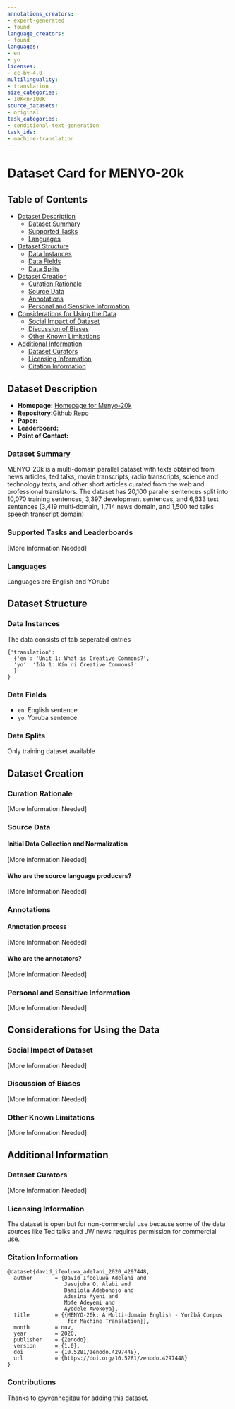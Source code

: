 ```yaml
---
annotations_creators:
- expert-generated
- found
language_creators:
- found
languages:
- en
- yo
licenses:
- cc-by-4.0
multilinguality:
- translation
size_categories:
- 10K<n<100K
source_datasets:
- original
task_categories:
- conditional-text-generation
task_ids:
- machine-translation
---
```


# Dataset Card for MENYO-20k

## Table of Contents
- [Dataset Description](#dataset-description)
  - [Dataset Summary](#dataset-summary)
  - [Supported Tasks](#supported-tasks-and-leaderboards)
  - [Languages](#languages)
- [Dataset Structure](#dataset-structure)
  - [Data Instances](#data-instances)
  - [Data Fields](#data-instances)
  - [Data Splits](#data-instances)
- [Dataset Creation](#dataset-creation)
  - [Curation Rationale](#curation-rationale)
  - [Source Data](#source-data)
  - [Annotations](#annotations)
  - [Personal and Sensitive Information](#personal-and-sensitive-information)
- [Considerations for Using the Data](#considerations-for-using-the-data)
  - [Social Impact of Dataset](#social-impact-of-dataset)
  - [Discussion of Biases](#discussion-of-biases)
  - [Other Known Limitations](#other-known-limitations)
- [Additional Information](#additional-information)
  - [Dataset Curators](#dataset-curators)
  - [Licensing Information](#licensing-information)
  - [Citation Information](#citation-information)

## Dataset Description

- **Homepage:** [Homepage for Menyo-20k](https://zenodo.org/record/4297448#.X81G7s0zZPY)
- **Repository:**[Github Repo](https://github.com/dadelani/menyo-20k_MT)
- **Paper:**
- **Leaderboard:**
- **Point of Contact:**

### Dataset Summary

MENYO-20k is a multi-domain parallel dataset with texts obtained from news articles, ted talks, movie transcripts, radio transcripts, science and technology texts, and other short articles curated from the web and professional translators. The dataset has 20,100 parallel sentences split into 10,070 training sentences, 3,397 development sentences, and 6,633 test sentences (3,419 multi-domain, 1,714 news domain, and 1,500 ted talks speech transcript domain)

### Supported Tasks and Leaderboards

[More Information Needed]

### Languages

Languages are English and YOruba

## Dataset Structure

### Data Instances

The data consists of tab seperated entries

```
{'translation': 
  {'en': 'Unit 1: What is Creative Commons?',
  'yo': '﻿Ìdá 1: Kín ni Creative Commons?'
  }
}

```

### Data Fields

- `en`: English sentence
- `yo`: Yoruba sentence


### Data Splits

Only training dataset available

## Dataset Creation

### Curation Rationale

[More Information Needed]

### Source Data

#### Initial Data Collection and Normalization

[More Information Needed]

#### Who are the source language producers?

[More Information Needed]

### Annotations

#### Annotation process

[More Information Needed]

#### Who are the annotators?

[More Information Needed]

### Personal and Sensitive Information

[More Information Needed]

## Considerations for Using the Data

### Social Impact of Dataset

[More Information Needed]

### Discussion of Biases

[More Information Needed]

### Other Known Limitations

[More Information Needed]

## Additional Information

### Dataset Curators

[More Information Needed]

### Licensing Information

The dataset is open but for non-commercial use because some of the data sources like Ted talks and JW news requires permission for commercial use.

### Citation Information
```
@dataset{david_ifeoluwa_adelani_2020_4297448,
  author       = {David Ifeoluwa Adelani and
                  Jesujoba O. Alabi and
                  Damilola Adebonojo and
                  Adesina Ayeni and
                  Mofe Adeyemi and
                  Ayodele Awokoya},
  title        = {{MENYO-20k: A Multi-domain English - Yorùbá Corpus 
                   for Machine Translation}},
  month        = nov,
  year         = 2020,
  publisher    = {Zenodo},
  version      = {1.0},
  doi          = {10.5281/zenodo.4297448},
  url          = {https://doi.org/10.5281/zenodo.4297448}
}
```
### Contributions

Thanks to [@yvonnegitau](https://github.com/yvonnegitau) for adding this dataset.